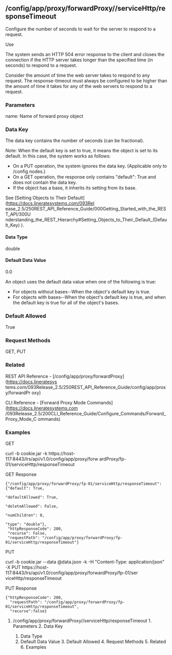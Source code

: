 ## /config/app/proxy/forwardProxy/<name>/serviceHttp/responseTimeout

Configure the number of seconds to wait for the server to respond to a
request.

Use

The system sends an HTTP 504 error response to the client and closes the
connection if the HTTP server takes longer than the specified time (in
seconds) to respond to a request.

Consider the amount of time the web server takes to respond to any request.
The response-timeout must always be configured to be higher than the amount of
time it takes for any of the web servers to respond to a request.

### Parameters

name: Name of forward proxy object

### Data Key

The data key contains the number of seconds (can be fractional).

Note: When the default key is set to true, it means the object is set to its
default. In this case, the system works as follows:

  * On a PUT operation, the system ignores the data key. (Applicable only to /config nodes.)
  * On a GET operation, the response only contains "default": True and does not contain the data key.
  * If the object has a base, it inherits its setting from its base.

See [Setting Objects to Their Default](https://docs.lineratesystems.com/093Rel
ease_2.5/250REST_API_Reference_Guide/000Getting_Started_with_the_REST_API/300U
nderstanding_the_REST_Hierarchy#Setting_Objects_to_Their_Default_(Default_Key)
).

#### Data Type

double

#### Default Data Value

0.0

An object uses the default data value when one of the following is true:

  * For objects without bases--When the object's default key is true.
  * For objects with bases--When the object's default key is true, and when the default key is true for all of the object's bases.

### Default Allowed

True

### Request Methods

GET, PUT

### Related

REST API Reference - [/config/app/proxy/forwardProxy](https://docs.lineratesys
tems.com/093Release_2.5/250REST_API_Reference_Guide/config/app/proxy/forwardPr
oxy)

CLI Reference - [Forward Proxy Mode Commands](https://docs.lineratesystems.com
/093Release_2.5/200CLI_Reference_Guide/Configure_Commands/Forward_Proxy_Mode_C
ommands)

### Examples

GET

curl -b cookie.jar -k https://host-117:8443/lrs/api/v1.0/config/app/proxy/forw
ardProxy/fp-01/serviceHttp/responseTimeout

GET Response

    
    {"/config/app/proxy/forwardProxy/fp-01/serviceHttp/responseTimeout": {"default": True,
                                                                           "defaultAllowed": True,
                                                                           "deleteAllowed": False,
                                                                           "numChildren": 0,
                                                                           "type": "double"},
     "httpResponseCode": 200,
     "recurse": False,
     "requestPath": "/config/app/proxy/forwardProxy/fp-01/serviceHttp/responseTimeout"}
    

PUT

curl -b cookie.jar --data @data.json -k -H "Content-Type: application/json" -X
PUT https://host-117:8443/lrs/api/v1.0/config/app/proxy/forwardProxy/fp-01/ser
viceHttp/responseTimeout

PUT Response

    
    {"httpResponseCode": 200,
      "requestPath": "/config/app/proxy/forwardProxy/fp-01/serviceHttp/responseTimeout",
      "recurse":false}

  1. /config/app/proxy/forwardProxy/<name>/serviceHttp/responseTimeout
    1. Parameters
    2. Data Key
      1. Data Type
      2. Default Data Value
    3. Default Allowed
    4. Request Methods
    5. Related
    6. Examples

